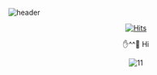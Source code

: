 
![header](https://capsule-render.vercel.app/api?type=cylinder&color=random&height=300&section=header&text=JAEJONG%20LEE&fontSize=90)
<div align="center">
  
[![Hits](https://hits.seeyoufarm.com/api/count/incr/badge.svg?url=https%3A%2F%2Fgithub.com%2Fgjbae1212%2Fhit-counter&count_bg=%233F7EC4&title_bg=%2336C232&icon=&icon_color=%23FAFAFA&title=hits&edge_flat=false)](https://github.com/2BELLBELL/2BELLBELL)

</div>

<div align="center"> ✋^^🤚 Hi </div>

<div align="center">
  
![11](https://pbs.twimg.com/profile_images/2097403581/profile_400x400.png)

</div>

<!--
**2BELLBELL/2BELLBELL** is a ✨ _special_ ✨ repository because its `README.md` (this file) appears on your GitHub profile.

Here are some ideas to get you started:

- 🔭 I’m currently working on ...
- 🌱 I’m currently learning ...
- 👯 I’m looking to collaborate on ...
- 🤔 I’m looking for help with ...
- 💬 Ask me about ...
- 📫 How to reach me: ...
- 😄 Pronouns: ...
- ⚡ Fun fact: ...
-->

